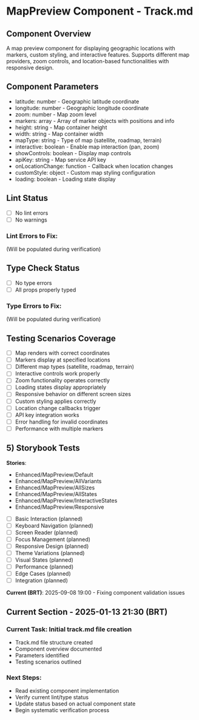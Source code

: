 # MapPreview Component - Track.md

## Component Overview

A map preview component for displaying geographic locations with markers, custom styling, and interactive features. Supports different map providers, zoom controls, and location-based functionalities with responsive design.

## Component Parameters

- latitude: number - Geographic latitude coordinate
- longitude: number - Geographic longitude coordinate
- zoom: number - Map zoom level
- markers: array - Array of marker objects with positions and info
- height: string - Map container height
- width: string - Map container width
- mapType: string - Type of map (satellite, roadmap, terrain)
- interactive: boolean - Enable map interaction (pan, zoom)
- showControls: boolean - Display map controls
- apiKey: string - Map service API key
- onLocationChange: function - Callback when location changes
- customStyle: object - Custom map styling configuration
- loading: boolean - Loading state display

## Lint Status

- [ ] No lint errors
- [ ] No warnings

### Lint Errors to Fix:

(Will be populated during verification)

## Type Check Status

- [ ] No type errors
- [ ] All props properly typed

### Type Errors to Fix:

(Will be populated during verification)

## Testing Scenarios Coverage

- [ ] Map renders with correct coordinates
- [ ] Markers display at specified locations
- [ ] Different map types (satellite, roadmap, terrain)
- [ ] Interactive controls work properly
- [ ] Zoom functionality operates correctly
- [ ] Loading states display appropriately
- [ ] Responsive behavior on different screen sizes
- [ ] Custom styling applies correctly
- [ ] Location change callbacks trigger
- [ ] API key integration works
- [ ] Error handling for invalid coordinates
- [ ] Performance with multiple markers

## 5) Storybook Tests

**Stories**:

- Enhanced/MapPreview/Default
- Enhanced/MapPreview/AllVariants
- Enhanced/MapPreview/AllSizes
- Enhanced/MapPreview/AllStates
- Enhanced/MapPreview/InteractiveStates
- Enhanced/MapPreview/Responsive

* [ ] Basic Interaction (planned)
* [ ] Keyboard Navigation (planned)
* [ ] Screen Reader (planned)
* [ ] Focus Management (planned)
* [ ] Responsive Design (planned)
* [ ] Theme Variations (planned)
* [ ] Visual States (planned)
* [ ] Performance (planned)
* [ ] Edge Cases (planned)
* [ ] Integration (planned)

**Current (BRT)**: 2025-09-08 19:00 - Fixing component validation issues

## Current Section - 2025-01-13 21:30 (BRT)

### Current Task: Initial track.md file creation

- Track.md file structure created
- Component overview documented
- Parameters identified
- Testing scenarios outlined

### Next Steps:

- Read existing component implementation
- Verify current lint/type status
- Update status based on actual component state
- Begin systematic verification process
